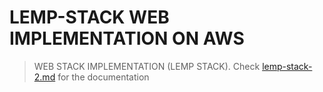 # LEMP-STACK WEB IMPLEMENTATION ON AWS

>WEB STACK IMPLEMENTATION (LEMP STACK). Check [lemp-stack-2.md](https://github.com/brpo01/lemp-stack-2/blob/master/lemp-stack-2.md) for the documentation
